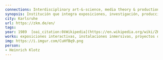 ```yaml
---
connections: Interdisciplinary art-&-science, media theory & production, preservation of media art, archive & research labs  
synopsis: Institución que integra exposiciones, investigación, producción, archivo y enseñanza en los medios digitales; funciona como un puente entre arte tradicional, nuevas tecnologías y cultura digital.  
city: Karlsruhe
url: https://zkm.de/en/  
tags: 
year: 1989  [oai_citation:0‡Wikipedia](https://en.wikipedia.org/wiki/ZKM_Center_for_Art_and_Media_Karlsruhe?utm_source=chatgpt.com)  
works: exposiciones interactivas, instalaciones inmersivas, proyectos de investigación artística, festivales, laboratorios de sonido y medios visuales.  [oai_citation:1‡Wikipedia](https://en.wikipedia.org/wiki/ZKM_Center_for_Art_and_Media_Karlsruhe?utm_source=chatgpt.com)  
img: https://i.imgur.com/CuHfBq9.png
person: 
- Heinrich Klotz
---
```



